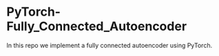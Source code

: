 # PyTorch-Fully_Connected_Autoencoder
In this repo we implement a fully connected autoencoder using PyTorch.
